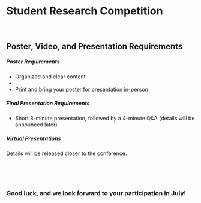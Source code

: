 # Student Research Competition

<br>
<!-- 
## ACM SRC winners

##### Graduate Student Category

- **1st Place:** Nurlan Nazaraliyev <br> 
Project Title: "LOSS: Lightweight-OS-Support for GPUs" <br> 
University of California, Riverside <br> 

- **2nd Place:** Ravan Nazaraliyev <br> 
Project Title: "Stealth within Security: Exploiting RFM Rowhammer Mitigation for GPU Attacks" <br> 
University of California, Riverside <br> 

- **3rd Place:** Nika Mansouri Ghiasi <br> 
Project Title: "Understanding and Modeling the Performance Landscape of Ultra-Dense 3D Memory Systems" <br> 
ETH Zurich <br>


##### Undergraduate Student Category

- **1st Place:** Sophia Fu <br> 
Project Title: "Accelerating High-Precision Number Theoretic Transforms using Intel AVX-512" <br>
Carnegie Mellon University <br> 

- **2nd Place:** Ishita Mehta <br>
Project Title: "Evaluating Rowhammer Impact on Neural Network Accuracy" <br>
University of Colorado Boulder <br>

--> 

## About

The Student Research Competition (SRC) at PACT 2025 provides a unique opportunity for students to present their research and receive feedback from experienced researchers in the community. This competition allows students to network, improve their presentation skills, and showcase their work to an audience of peers and experts. Both undergraduate and graduate students are encouraged to participate.

## Eligibility Criteria

Participants must be current students (graduate or undergraduate) at the time of submission. An active ACM student membership is required. The competition is divided into two categories:

- **Undergraduate:** Currently pursuing a bachelor's degree.
- **Graduate:** Currently pursuing a master's or PhD degree.

## Call for Papers

Submissions should include:

- **Problem and Motivation:** Clearly define the problem and explain the need for a solution.
- **Background and Related Work:** Provide context and relevant references, highlighting how your work differs from existing research.
- **Approach and Uniqueness:** Describe your novel approach to addressing the problem.
- **Results and Contributions:** Present your findings and explain their significance to programming languages and computer science.

Submissions must be original and unpublished work. Submissions must be original research that is not already published at PACT or another conference or journal. One of the goals of the SRC is to give students feedback on ongoing, unpublished work. Furthermore, the abstract must be authored solely by the student. If the work is collaborative with others and/or part of a larger group project, the abstract should make clear what the student’s role was and should focus on that portion of the work.

## Participation

The SRC consists of three rounds:

1. **Paper Round:** Submissions are reviewed by a committee.
2. **Poster Round:** Accepted students present their posters to judges and attendees.
3. **Presentation Round:** Selected students from the poster round give a final talk to judges.

## Awards

Three winners from each category (undergraduate and graduate) will receive cash prizes ($500, $300, $200) and an award medal. The top students are invited to participate in the ACM Grand Finale.

## Submissions

Submit your work using the specified format:

- Use the `acmart` template: `\documentclass[sigconf,nonacm,screen,review]{acmart}`
- Limit to 2 pages, excluding references.
- Ensure anonymity in the PDF (double-blind submission).

Submit your extended abstract at: [https://pact25src.hotcrp.com/](https://pact25src.hotcrp.com/)

## Important Dates
TBD
<!--
- **Abstract Registration Deadline:** August 15, 2024
- **Abstract Submission Deadline:** August 18, 2024
- **Author Notification:** August 31, 2024
-->
## Poster, Video, and Presentation Requirements


##### Poster Requirements

- Organized and clear content
- <!-- PDF submission by September 20, 2024 --> 
- Print and bring your poster for presentation in-person


##### Final Presentation Requirements

- Short 8-minute presentation, followed by a 4-minute Q&A (details will be announced later)


##### Virtual Presentations

Details will be released closer to the conference.


<br> <br> <br>

### Good luck, and we look forward to your participation in July!
